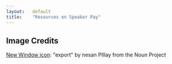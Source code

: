 ```yaml
---
layout:   default
title:    "Resources on Speaker Pay"
---
```



## Image Credits

[New Window icon](https://thenounproject.com/term/export/645403/): "export" by nesan PIllay from the Noun Project